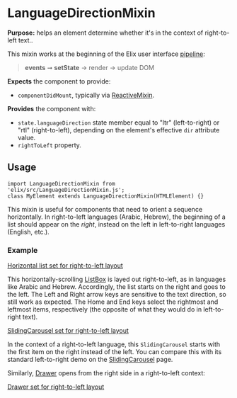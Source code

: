 # LanguageDirectionMixin

**Purpose:** helps an element determine whether it's in the context of right-to-left text..

This mixin works at the beginning of the Elix user interface [pipeline](pipeline):

> **events** ➞ **setState** → render → update DOM

**Expects** the component to provide:
* `componentDidMount`, typically via [ReactiveMixin](ReactiveMixin).

**Provides** the component with:
* `state.languageDirection` state member equal to "ltr" (left-to-right) or "rtl" (right-to-left),
depending on the element's effective `dir` attribute value.
* `rightToLeft` property.


## Usage

    import LanguageDirectionMixin from 'elix/src/LanguageDirectionMixin.js';
    class MyElement extends LanguageDirectionMixin(HTMLElement) {}

This mixin is useful for components that need to orient a sequence horizontally. In right-to-left languages (Arabic, Hebrew), the beginning of a list should appear on the _right_, instead on the left in left-to-right languages (English, etc.).


### Example

[Horizontal list set for right-to-left layout](/demos/horizontalListRightToLeft.html)

This horizontally-scrolling [ListBox](ListBox) is layed out right-to-left, as in languages like Arabic and Hebrew. Accordingly, the list starts on the right and goes to the left. The Left and Right arrow keys are sensitive to the text direction, so still work as expected. The Home and End keys select the rightmost and leftmost items, respectively (the opposite of what they would do in left-to-right text).

[SlidingCarousel set for right-to-left layout](/demos/slidingCarouselRightToLeft.html)

In the context of a right-to-left language, this `SlidingCarousel` starts with the first item on the right instead of the left. You can compare this with its standard left-to-right demo on the  [SlidingCarousel](SlidingCarousel) page.

Similarly, [Drawer](Drawer) opens from the right side in a right-to-left context:

[Drawer set for right-to-left layout](/demos/drawerRightToLeft.html)
